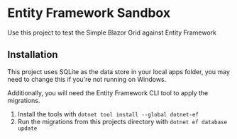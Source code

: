 # Entity Framework Sandbox

Use this project to test the Simple Blazor Grid against Entity Framework

## Installation

This project uses SQLite as the data store in your local apps folder, you may need to change this if you're not running on Windows.

Additionally, you will need the Entity Framework CLI tool to apply the migrations.

1. Install the tools with
```dotnet tool install --global dotnet-ef```
2. Run the migrations from this projects directory with
```dotnet ef database update```